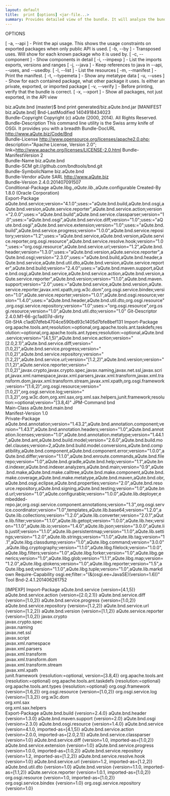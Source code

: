 ```yaml
---
layout: default
title:  print [options] <jar-file...>
summary: Provides detailed view of the bundle. It will analyze the bundle and then show its contents from different perspectives. If no options are specified, prints the manifest. 
---
```


OPTIONS

   [ -a, --api ]              - Print the api usage. This shows the usage
                                constraints on exported packages when only
                                public API is used.
   [ -b, --by ]               - Transposed uses. Will show for each known
                                package who it is used by.
   [ -c, --component ]        - Show components in detail
   [ -i, --impexp ]           - List the imports exports, versions and ranges
   [ -j, --java ]             - Keep references to java in --api, --uses, and
                                --usedby.
   [ -l, --list ]             - List the resources
   [ -m, --manifest ]         - Print the manifest.
   [ -t, --typemeta ]         - Show any metatype data
   [ -u, --uses ]             - Show for each contained package, what other
                                package it uses. Is either an private, exported,
                                or imported package
   [ -v, --verify ]           - Before printing, verify that the bundle is
                                correct.
   [ -x, --xport ]            - Show all packages, not just exported, in the API
                                view


biz.aQute.bnd (master)$ bnd print generated/biz.aQute.bnd.jar 
[MANIFEST biz.aQute.bnd]
Bnd-LastModified                         1404918434023                           
Bundle-Copyright                         Copyright (c) aQute (2000, 2014). All Rights Reserved.
Bundle-Description                       This command line utility is the Swiss army knife of OSGi. It provides you with a breadth
Bundle-DocURL                            http://www.aQute.biz/Code/Bnd           
Bundle-License                           http://www.opensource.org/licenses/apache2.0.php; description="Apache License, Version 2.0"; link=http://www.apache.org/licenses/LICENSE-2.0.html
Bundle-ManifestVersion                   2                                       
Bundle-Name                              biz.aQute.bnd                           
Bundle-SCM                               git://github.com/bndtools/bnd.git       
Bundle-SymbolicName                      biz.aQute.bnd                           
Bundle-Vendor                            aQute SARL http://www.aQute.biz         
Bundle-Version                           2.4.0.201407091507                      
Conditional-Package                      aQute.libg.*,aQute.lib.*,aQute.configurable
Created-By                               1.8.0 (Oracle Corporation)              
Export-Package                           aQute.bnd.service;version="4.1.0";uses:="aQute.bnd.build,aQute.bnd.osgi,aQute.bnd.version,aQute.service.reporter",aQute.bnd.service.action;version="2.0.0";uses:="aQute.bnd.build",aQute.bnd.service.classparser;version="1.0";uses:="aQute.bnd.osgi",aQute.bnd.service.diff;version="1.0";uses:="aQute.bnd.osgi",aQute.bnd.service.extension;version="1.0";uses:="aQute.bnd.build",aQute.bnd.service.progress;version="1.0.0",aQute.bnd.service.repository;version="1.2";uses:="aQute.bnd.service,aQute.bnd.version,aQute.service.reporter,org.osgi.resource",aQute.bnd.service.resolve.hook;version="1.0";uses:="org.osgi.resource",aQute.bnd.service.url;version="1.2",aQute.bnd.header;version="1.3.0";uses:="aQute.bnd.version,aQute.service.reporter",aQute.bnd.osgi;version="2.3.0";uses:="aQute.bnd.build,aQute.bnd.header,aQute.bnd.service,aQute.bnd.util.dto,aQute.bnd.version,aQute.service.reporter",aQute.bnd.build;version="2.4.0";uses:="aQute.bnd.maven.support,aQute.bnd.osgi,aQute.bnd.service,aQute.bnd.service.action,aQute.bnd.version,aQute.service.reporter",aQute.bnd.version;version="1.1.0",aQute.bnd.maven.support;version="2.0";uses:="aQute.bnd.service,aQute.bnd.version,aQute.service.reporter,javax.xml.xpath,org.w3c.dom",org.osgi.service.bindex;version="1.0",aQute.service.reporter;version="1.0.1",aQute.bnd.osgi.resource;version="1.4.0";uses:="aQute.bnd.header,aQute.bnd.util.dto,org.osgi.resource",org.osgi.service.repository;version="1.0";uses:="org.osgi.resource",org.osgi.resource;version="1.0",aQute.bnd.util.dto;version="1.0"
Git-Descriptor                           2.4.0.M1-66-gc1ad07d-dirty              
Git-SHA                                  c1ad07dfeb4704ce590bd93c1405d7bfe8bef131
Import-Package                           org.apache.tools.ant;resolution:=optional,org.apache.tools.ant.taskdefs;resolution:=optional,org.apache.tools.ant.types;resolution:=optional,aQute.bnd.service;version="[4.1,5)",aQute.bnd.service.action;version="[2.0,2.1)",aQute.bnd.service.diff;version="[1.0,2)",aQute.bnd.service.progress;version="[1.0,2)",aQute.bnd.service.repository;version="[1.2,2)",aQute.bnd.service.url;version="[1.2,2)",aQute.bnd.version;version="[1.1,2)",aQute.service.reporter;version="[1.0,2)",javax.crypto,javax.crypto.spec,javax.naming,javax.net.ssl,javax.script,javax.xml.namespace,javax.xml.parsers,javax.xml.transform,javax.xml.transform.dom,javax.xml.transform.stream,javax.xml.xpath,org.osgi.framework;version="[1.6,2)",org.osgi.resource;version="[1.0,2)",org.osgi.service.log;version="[1.3,2)",org.w3c.dom,org.xml.sax,org.xml.sax.helpers,junit.framework;resolution:=optional;version="[3.8,4)"
JPM-Command                              bnd                                     
Main-Class                               aQute.bnd.main.bnd                      
Manifest-Version                         1.0                                     
Private-Package                          aQute.bnd.annotation;version="1.43.2",aQute.bnd.annotation.component;version="1.43.1",aQute.bnd.annotation.headers;version="1.0",aQute.bnd.annotation.licenses;version="1.0",aQute.bnd.annotation.metatype;version="1.44.1",aQute.bnd.ant,aQute.bnd.build.model;version="2.6.0",aQute.bnd.build.model.clauses;version=2,aQute.bnd.build.model.conversions,aQute.bnd.compatibility,aQute.bnd.component,aQute.bnd.component.error;version="1.0.0",aQute.bnd.differ;version="1.1.0",aQute.bnd.enroute.commands,aQute.bnd.filerepo;version="1.0",aQute.bnd.gradle,aQute.bnd.help;version="1.1",aQute.bnd.indexer,aQute.bnd.indexer.analyzers,aQute.bnd.main;version="0.9",aQute.bnd.make,aQute.bnd.make.calltree,aQute.bnd.make.component,aQute.bnd.make.coverage,aQute.bnd.make.metatype,aQute.bnd.maven,aQute.bnd.obr,aQute.bnd.osgi.eclipse,aQute.bnd.properties;version="2.0",aQute.bnd.resource.repository,aQute.bnd.signing,aQute.bnd.testing;version="1.0",aQute.bnd.url;version="1.0",aQute.configurable;version="1.0.0",aQute.lib.deployer,embedded-repo.jar,org.osgi.service.component.annotations;version="1.3",org.osgi.service.coordinator;version="1.0",templates,aQute.lib.base64;version="1.2.0",aQute.lib.collections;version="1.2.0",aQute.lib.converter;version="2.0.1",aQute.lib.filter;version="1.1.0",aQute.lib.getopt;version="1.0.0",aQute.lib.hex;version="1.1.0",aQute.lib.io;version="1.4.0",aQute.lib.json;version="3.0.0",aQute.lib.justif;version="1.1.0",aQute.lib.persistentmap;version="1.1.0",aQute.lib.settings;version="1.2.0",aQute.lib.strings;version="1.1.0",aQute.lib.tag;version="1.1",aQute.libg.classdump;version="1.0",aQute.libg.command;version="3.0.0",aQute.libg.cryptography;version="1.1.0",aQute.libg.filelock;version="1.0.0",aQute.libg.filters;version="1.0",aQute.libg.forker;version="1.0",aQute.libg.generics;version="1.0",aQute.libg.glob;version="1.1.1",aQute.libg.map;version="1.2.0",aQute.libg.qtokens;version="1.0",aQute.libg.reporter;version="1.5",aQute.libg.sed;version="1.1.0",aQute.libg.tuple;version="1.0",aQute.lib.markdown
Require-Capability                       osgi.ee;filter:="(&(osgi.ee=JavaSE)(version=1.6))"
Tool                                     Bnd-2.4.1.201406261752                  

[IMPEXP]
Import-Package
  aQute.bnd.service                      {version=[4.1,5)}
  aQute.bnd.service.action               {version=[2.0,2.1)}
  aQute.bnd.service.diff                 {version=[1.0,2)}
  aQute.bnd.service.progress             {version=[1.0,2)}
  aQute.bnd.service.repository           {version=[1.2,2)}
  aQute.bnd.service.url                  {version=[1.2,2)}
  aQute.bnd.version                      {version=[1.1,2)}
  aQute.service.reporter                 {version=[1.0,2)}
  javax.crypto                           
  javax.crypto.spec                      
  javax.naming                           
  javax.net.ssl                          
  javax.script                           
  javax.xml.namespace                    
  javax.xml.parsers                      
  javax.xml.transform                    
  javax.xml.transform.dom                
  javax.xml.transform.stream             
  javax.xml.xpath                        
  junit.framework                        {resolution:=optional, version=[3.8,4)}
  org.apache.tools.ant                   {resolution:=optional}
  org.apache.tools.ant.taskdefs          {resolution:=optional}
  org.apache.tools.ant.types             {resolution:=optional}
  org.osgi.framework                     {version=[1.6,2)}
  org.osgi.resource                      {version=[1.0,2)}
  org.osgi.service.log                   {version=[1.3,2)}
  org.w3c.dom                            
  org.xml.sax                            
  org.xml.sax.helpers                    
Export-Package
  aQute.bnd.build                        {version=2.4.0}
  aQute.bnd.header                       {version=1.3.0}
  aQute.bnd.maven.support                {version=2.0}
  aQute.bnd.osgi                         {version=2.3.0}
  aQute.bnd.osgi.resource                {version=1.4.0}
  aQute.bnd.service                      {version=4.1.0, imported-as=[4.1,5)}
  aQute.bnd.service.action               {version=2.0.0, imported-as=[2.0,2.1)}
  aQute.bnd.service.classparser          {version=1.0}
  aQute.bnd.service.diff                 {version=1.0, imported-as=[1.0,2)}
  aQute.bnd.service.extension            {version=1.0}
  aQute.bnd.service.progress             {version=1.0.0, imported-as=[1.0,2)}
  aQute.bnd.service.repository           {version=1.2, imported-as=[1.2,2)}
  aQute.bnd.service.resolve.hook         {version=1.0}
  aQute.bnd.service.url                  {version=1.2, imported-as=[1.2,2)}
  aQute.bnd.util.dto                     {version=1.0}
  aQute.bnd.version                      {version=1.1.0, imported-as=[1.1,2)}
  aQute.service.reporter                 {version=1.0.1, imported-as=[1.0,2)}
  org.osgi.resource                      {version=1.0, imported-as=[1.0,2)}
  org.osgi.service.bindex                {version=1.0}
  org.osgi.service.repository            {version=1.0}